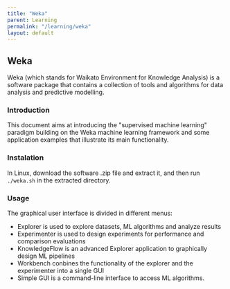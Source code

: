 ```yaml
---
title: "Weka"
parent: Learning
permalink: "/learning/weka"
layout: default
---
```


## Weka

Weka (which stands for Waikato Environment for Knowledge Analysis) is a software package that contains a collection of tools and algorithms for data analysis and predictive modelling.

### Introduction

This document aims at introducing the "supervised machine learning" paradigm building on the Weka machine learning framework and some application examples that illustrate its main functionality.

### Instalation

In Linux, download the software .zip file and extract it, and then run `./weka.sh` in the extracted directory.

### Usage

The graphical user interface is divided in different menus:
* Explorer is used to explore datasets, ML algorithms and analyze results
* Experimenter is used to design experiments for performance and comparison evaluations
* KnowledgeFlow is an advanced Explorer application to graphically design ML pipelines
* Workbench conbines the functionality of the explorer and the experimenter into a single GUI
* Simple GUI is a command-line interface to access ML algorithms.
